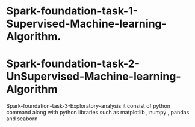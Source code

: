 # Spark-foundation-task-1-Supervised-Machine-learning-Algorithm.
# Spark-foundation-task-2-UnSupervised-Machine-learning-Algorithm
Spark-foundation-task-3-Exploratory-analysis
it consist of python command along with python libraries  such as matplotlib , numpy , pandas and seaborn
